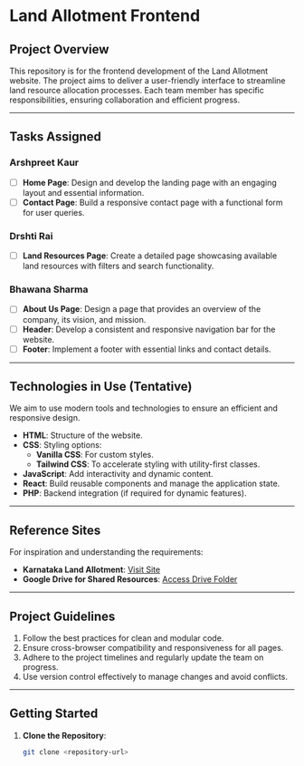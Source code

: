 # Land Allotment Frontend

## Project Overview

This repository is for the frontend development of the Land Allotment website. The project aims to deliver a user-friendly interface to streamline land resource allocation processes. Each team member has specific responsibilities, ensuring collaboration and efficient progress.

---

## Tasks Assigned

### **Arshpreet Kaur**
- [ ] **Home Page**: Design and develop the landing page with an engaging layout and essential information.
- [ ] **Contact Page**: Build a responsive contact page with a functional form for user queries.

### **Drshti Rai**
- [ ] **Land Resources Page**: Create a detailed page showcasing available land resources with filters and search functionality.

### **Bhawana Sharma**
- [ ] **About Us Page**: Design a page that provides an overview of the company, its vision, and mission.
- [ ] **Header**: Develop a consistent and responsive navigation bar for the website.
- [ ] **Footer**: Implement a footer with essential links and contact details.

---

## Technologies in Use (Tentative)

We aim to use modern tools and technologies to ensure an efficient and responsive design. 
- **HTML**: Structure of the website.
- **CSS**: Styling options:
  - **Vanilla CSS**: For custom styles.
  - **Tailwind CSS**: To accelerate styling with utility-first classes.
- **JavaScript**: Add interactivity and dynamic content.
- **React**: Build reusable components and manage the application state.
- **PHP**: Backend integration (if required for dynamic features).

---

## Reference Sites

For inspiration and understanding the requirements:
- **Karnataka Land Allotment**: [Visit Site](http://kiadb.in/)
- **Google Drive for Shared Resources**: [Access Drive Folder](https://drive.google.com/drive/folders/1y_qQoeRUsGDozMSDiuIR7DBXjISrt4Fp?usp=drive_link)

---

## Project Guidelines

1. Follow the best practices for clean and modular code.
2. Ensure cross-browser compatibility and responsiveness for all pages.
3. Adhere to the project timelines and regularly update the team on progress.
4. Use version control effectively to manage changes and avoid conflicts.

---

## Getting Started

1. **Clone the Repository**:
   ```bash
   git clone <repository-url>
